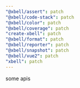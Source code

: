 ```yaml
---
"@xbell/assert": patch
"@xbell/code-stack": patch
"@xbell/color": patch
"@xbell/coverage": patch
"create-xbell": patch
"@xbell/format": patch
"@xbell/reporter": patch
"@xbell/snapshot": patch
"@xbell/vue2": patch
"xbell": patch
---
```


some apis

